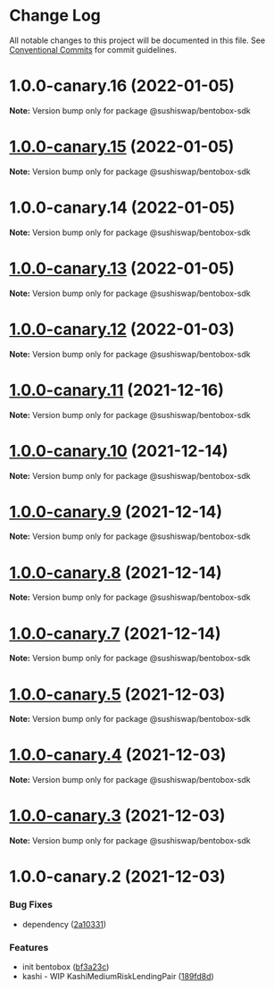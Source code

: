 # Change Log

All notable changes to this project will be documented in this file.
See [Conventional Commits](https://conventionalcommits.org) for commit guidelines.

# 1.0.0-canary.16 (2022-01-05)

**Note:** Version bump only for package @sushiswap/bentobox-sdk





# [1.0.0-canary.15](https://github.com/sushiswap/sdk/compare/@sushiswap/bentobox-sdk@1.0.0-canary.14...@sushiswap/bentobox-sdk@1.0.0-canary.15) (2022-01-05)

**Note:** Version bump only for package @sushiswap/bentobox-sdk





# 1.0.0-canary.14 (2022-01-05)

**Note:** Version bump only for package @sushiswap/bentobox-sdk





# [1.0.0-canary.13](https://github.com/sushiswap/sdk/compare/@sushiswap/bentobox-sdk@1.0.0-canary.12...@sushiswap/bentobox-sdk@1.0.0-canary.13) (2022-01-05)

**Note:** Version bump only for package @sushiswap/bentobox-sdk





# [1.0.0-canary.12](https://github.com/sushiswap/sdk/compare/@sushiswap/bentobox-sdk@1.0.0-canary.11...@sushiswap/bentobox-sdk@1.0.0-canary.12) (2022-01-03)

**Note:** Version bump only for package @sushiswap/bentobox-sdk





# [1.0.0-canary.11](https://github.com/sushiswap/sdk/compare/@sushiswap/bentobox-sdk@1.0.0-canary.10...@sushiswap/bentobox-sdk@1.0.0-canary.11) (2021-12-16)

**Note:** Version bump only for package @sushiswap/bentobox-sdk





# [1.0.0-canary.10](https://github.com/sushiswap/sdk/compare/@sushiswap/bentobox-sdk@1.0.0-canary.9...@sushiswap/bentobox-sdk@1.0.0-canary.10) (2021-12-14)

**Note:** Version bump only for package @sushiswap/bentobox-sdk





# [1.0.0-canary.9](https://github.com/sushiswap/sdk/compare/@sushiswap/bentobox-sdk@1.0.0-canary.8...@sushiswap/bentobox-sdk@1.0.0-canary.9) (2021-12-14)

**Note:** Version bump only for package @sushiswap/bentobox-sdk





# [1.0.0-canary.8](https://github.com/sushiswap/sdk/compare/@sushiswap/bentobox-sdk@1.0.0-canary.7...@sushiswap/bentobox-sdk@1.0.0-canary.8) (2021-12-14)

**Note:** Version bump only for package @sushiswap/bentobox-sdk





# [1.0.0-canary.7](https://github.com/sushiswap/sdk/compare/@sushiswap/bentobox-sdk@1.0.0-canary.6...@sushiswap/bentobox-sdk@1.0.0-canary.7) (2021-12-14)

**Note:** Version bump only for package @sushiswap/bentobox-sdk





# [1.0.0-canary.5](https://github.com/sushiswap/sdk/compare/@sushiswap/bentobox-sdk@1.0.0-canary.2...@sushiswap/bentobox-sdk@1.0.0-canary.5) (2021-12-03)

**Note:** Version bump only for package @sushiswap/bentobox-sdk





# [1.0.0-canary.4](https://github.com/sushiswap/sdk/compare/@sushiswap/bentobox-sdk@1.0.0-canary.2...@sushiswap/bentobox-sdk@1.0.0-canary.4) (2021-12-03)

**Note:** Version bump only for package @sushiswap/bentobox-sdk





# [1.0.0-canary.3](https://github.com/sushiswap/sdk/compare/@sushiswap/bentobox-sdk@1.0.0-canary.2...@sushiswap/bentobox-sdk@1.0.0-canary.3) (2021-12-03)

**Note:** Version bump only for package @sushiswap/bentobox-sdk





# 1.0.0-canary.2 (2021-12-03)


### Bug Fixes

* dependency ([2a10331](https://github.com/sushiswap/sdk/commit/2a1033147f74bf9c3e87dd6cc67453da7810066e))


### Features

* init bentobox ([bf3a23c](https://github.com/sushiswap/sdk/commit/bf3a23c0c2c49dcf7674a623ea0d288fc50c9f0d))
* kashi - WIP KashiMediumRiskLendingPair ([189fd8d](https://github.com/sushiswap/sdk/commit/189fd8d1c8f5a346fae899becc031914011a6ecd))
